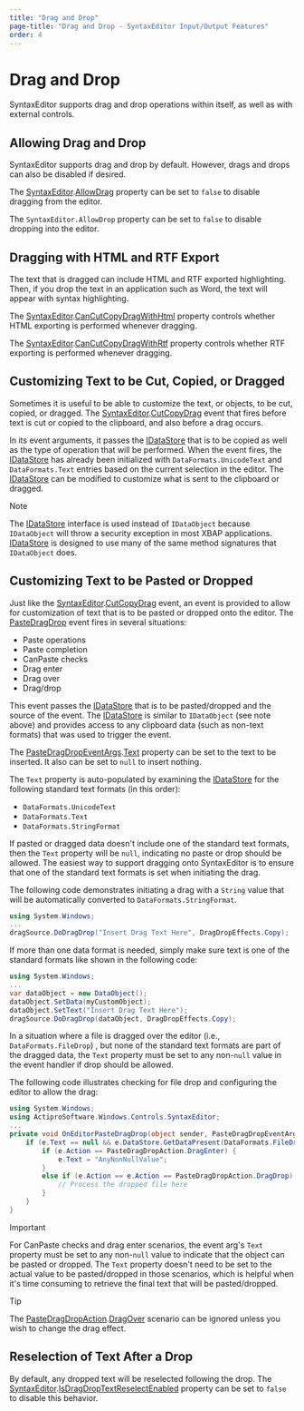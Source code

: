```yaml
---
title: "Drag and Drop"
page-title: "Drag and Drop - SyntaxEditor Input/Output Features"
order: 4
---
```

# Drag and Drop

SyntaxEditor supports drag and drop operations within itself, as well as with external controls.

## Allowing Drag and Drop

SyntaxEditor supports drag and drop by default.  However, drags and drops can also be disabled if desired.

The [SyntaxEditor](xref:ActiproSoftware.UI.WinForms.Controls.SyntaxEditor.SyntaxEditor).[AllowDrag](xref:ActiproSoftware.UI.WinForms.Controls.SyntaxEditor.SyntaxEditor.AllowDrag) property can be set to `false` to disable dragging from the editor.

The `SyntaxEditor.AllowDrop` property can be set to `false` to disable dropping into the editor.

## Dragging with HTML and RTF Export

The text that is dragged can include HTML and RTF exported highlighting.  Then, if you drop the text in an application such as Word, the text will appear with syntax highlighting.

The [SyntaxEditor](xref:ActiproSoftware.UI.WinForms.Controls.SyntaxEditor.SyntaxEditor).[CanCutCopyDragWithHtml](xref:ActiproSoftware.UI.WinForms.Controls.SyntaxEditor.SyntaxEditor.CanCutCopyDragWithHtml) property controls whether HTML exporting is performed whenever dragging.

The [SyntaxEditor](xref:ActiproSoftware.UI.WinForms.Controls.SyntaxEditor.SyntaxEditor).[CanCutCopyDragWithRtf](xref:ActiproSoftware.UI.WinForms.Controls.SyntaxEditor.SyntaxEditor.CanCutCopyDragWithRtf) property controls whether RTF exporting is performed whenever dragging.

## Customizing Text to be Cut, Copied, or Dragged

Sometimes it is useful to be able to customize the text, or objects, to be cut, copied, or dragged.  The [SyntaxEditor](xref:ActiproSoftware.UI.WinForms.Controls.SyntaxEditor.SyntaxEditor).[CutCopyDrag](xref:ActiproSoftware.UI.WinForms.Controls.SyntaxEditor.SyntaxEditor.CutCopyDrag) event that fires before text is cut or copied to the clipboard, and also before a drag occurs.

In its event arguments, it passes the [IDataStore](xref:ActiproSoftware.UI.WinForms.Controls.SyntaxEditor.IDataStore) that is to be copied as well as the type of operation that will be performed.  When the event fires, the [IDataStore](xref:ActiproSoftware.UI.WinForms.Controls.SyntaxEditor.IDataStore) has already been initialized with `DataFormats.UnicodeText` and `DataFormats.Text` entries  based on the current selection in the editor.  The [IDataStore](xref:ActiproSoftware.UI.WinForms.Controls.SyntaxEditor.IDataStore) can be modified to customize what is sent to the clipboard or dragged.

> [!NOTE]
> The [IDataStore](xref:ActiproSoftware.UI.WinForms.Controls.SyntaxEditor.IDataStore) interface is used instead of `IDataObject` because `IDataObject` will throw a security exception in most XBAP applications. [IDataStore](xref:ActiproSoftware.UI.WinForms.Controls.SyntaxEditor.IDataStore) is designed to use many of the same method signatures that `IDataObject` does.

## Customizing Text to be Pasted or Dropped

Just like the [SyntaxEditor](xref:ActiproSoftware.UI.WinForms.Controls.SyntaxEditor.SyntaxEditor).[CutCopyDrag](xref:ActiproSoftware.UI.WinForms.Controls.SyntaxEditor.SyntaxEditor.CutCopyDrag) event, an event is provided to allow for customization of text that is to be pasted or dropped onto the editor.  The [PasteDragDrop](xref:ActiproSoftware.UI.WinForms.Controls.SyntaxEditor.SyntaxEditor.PasteDragDrop) event fires in several situations:

- Paste operations
- Paste completion
- CanPaste checks
- Drag enter
- Drag over
- Drag/drop

This event passes the [IDataStore](xref:ActiproSoftware.UI.WinForms.Controls.SyntaxEditor.IDataStore) that is to be pasted/dropped and the source of the event.  The [IDataStore](xref:ActiproSoftware.UI.WinForms.Controls.SyntaxEditor.IDataStore) is similar to `IDataObject` (see note above) and provides access to any clipboard data (such as non-text formats) that was used to trigger the event.

The [PasteDragDropEventArgs](xref:ActiproSoftware.UI.WinForms.Controls.SyntaxEditor.PasteDragDropEventArgs).[Text](xref:ActiproSoftware.UI.WinForms.Controls.SyntaxEditor.PasteDragDropEventArgs.Text) property can be set to the text to be inserted.  It also can be set to `null` to insert nothing.

The `Text` property is auto-populated by examining the [IDataStore](xref:ActiproSoftware.UI.WinForms.Controls.SyntaxEditor.IDataStore) for the following standard text formats (in this order):

- `DataFormats.UnicodeText`
- `DataFormats.Text`
- `DataFormats.StringFormat`

If pasted or dragged data doesn't include one of the standard text formats, then the `Text` property will be `null`, indicating no paste or drop should be allowed.  The easiest way to support dragging onto SyntaxEditor is to ensure that one of the standard text formats is set when initiating the drag.

The following code demonstrates initiating a drag with a `String` value that will be automatically converted to `DataFormats.StringFormat`.

```csharp
using System.Windows;
...
dragSource.DoDragDrop("Insert Drag Text Here", DragDropEffects.Copy);
```

If more than one data format is needed, simply make sure text is one of the standard formats like shown in the following code:

```csharp
using System.Windows;
...
var dataObject = new DataObject();
dataObject.SetData(myCustomObject);
dataObject.SetText("Insert Drag Text Here");
dragSource.DoDragDrop(dataObject, DragDropEffects.Copy);

```

In a situation where a file is dragged over the editor (i.e., `DataFormats.FileDrop`)  , but none of the standard text formats are part of the dragged data, the `Text` property must be set to any non-`null` value in the event handler if drop should be allowed.

The following code illustrates checking for file drop and configuring the editor to allow the drag:

```csharp
using System.Windows;
using ActiproSoftware.Windows.Controls.SyntaxEditor;
...
private void OnEditorPasteDragDrop(object sender, PasteDragDropEventArgs e) {
	if (e.Text == null && e.DataStore.GetDataPresent(DataFormats.FileDrop)) {
		if (e.Action == PasteDragDropAction.DragEnter) {
			e.Text = "AnyNonNullValue";
		}
		else if (e.Action == e.Action == PasteDragDropAction.DragDrop) {
			// Process the dropped file here
		}
	}
}
```

> [!IMPORTANT]
> For CanPaste checks and drag enter scenarios, the event arg's `Text` property must be set to any non-`null` value to indicate that the object can be pasted or dropped.  The `Text` property doesn't need to be set to the actual value to be pasted/dropped in those scenarios, which is helpful when it's time consuming to retrieve the final text that will be pasted/dropped.

> [!TIP]
> The [PasteDragDropAction](xref:ActiproSoftware.UI.WinForms.Controls.SyntaxEditor.PasteDragDropAction).[DragOver](xref:ActiproSoftware.UI.WinForms.Controls.SyntaxEditor.PasteDragDropAction.DragOver) scenario can be ignored unless you wish to change the drag effect.

## Reselection of Text After a Drop

By default, any dropped text will be reselected following the drop.  The [SyntaxEditor](xref:ActiproSoftware.UI.WinForms.Controls.SyntaxEditor.SyntaxEditor).[IsDragDropTextReselectEnabled](xref:ActiproSoftware.UI.WinForms.Controls.SyntaxEditor.SyntaxEditor.IsDragDropTextReselectEnabled) property can be set to `false` to disable this behavior.
